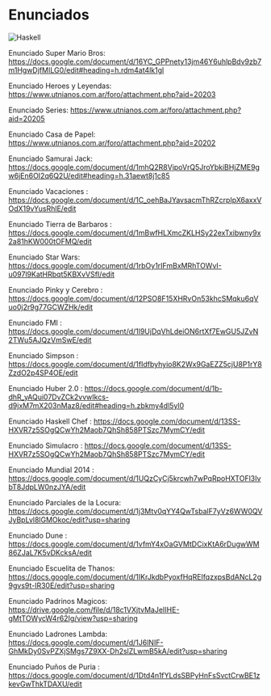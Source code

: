 <h1>Enunciados</h1> 

![Haskell](https://img.shields.io/badge/Haskell-5e5086?style=for-the-badge&logo=haskell&logoColor=white)

Enunciado Super Mario Bros: https://docs.google.com/document/d/16YC_GPPnety13jm46Y6uhlpBdv9zb7m1HgwDjfMILG0/edit#heading=h.rdm4at4lk1gl

Enunciado Heroes y Leyendas: https://www.utnianos.com.ar/foro/attachment.php?aid=20203

Enunciado Series: https://www.utnianos.com.ar/foro/attachment.php?aid=20205

Enunciado Casa de Papel: https://www.utnianos.com.ar/foro/attachment.php?aid=20202

Enunciado Samurai Jack: https://docs.google.com/document/d/1mhQ2R8VjpoVrQ5JroYbkiBHjZME9gw6jEn6OI2q6Q2U/edit#heading=h.31aewt8j1c85

Enunciado Vacaciones : https://docs.google.com/document/d/1C_oehBaJYavsacmThRZcrpIpX6axxVOdX19vYusRhlE/edit

Enunciado Tierra de Barbaros : https://docs.google.com/document/d/1mBwfHLXmcZKLHSy22exTxibwny9x2a81hKW000tOFMQ/edit

Enunciado Star Wars: https://docs.google.com/document/d/1rbOy1rIFmBxMRhTOWvI-u097l9KatHRbqt5KBXvVSfI/edit

Enunciado Pinky y Cerebro : https://docs.google.com/document/d/12PSO8F15XHRvOn53khcSMqku6qVuo0j2r9g77GCWZHk/edit

Enunciado FMI : https://docs.google.com/document/d/1l9UjDqVhLdeiON6rtXf7EwGU5JZvN2TWu5AJQzVmSwE/edit

Enunciado Simpson : https://docs.google.com/document/d/1fIdfbyhyio8K2Wx9GaEZZ5cjU8P1rY8ZzdO2p4SP4OE/edit

Enunciado Huber 2.0 : https://docs.google.com/document/d/1b-dhR_yAQui07DvZCk2vvwIkcs-d9jxM7mX203nMaz8/edit#heading=h.zbkmy4dl5yl0

Enunciado Haskell Chef : https://docs.google.com/document/d/13SS-HXVR7z5SOgQCwYh2Maob7QhSh858PTSzc7MymCY/edit

Enunciado Simulacro : https://docs.google.com/document/d/13SS-HXVR7z5SOgQCwYh2Maob7QhSh858PTSzc7MymCY/edit

Enunciado Mundial 2014 : https://docs.google.com/document/d/1UQzCyCj5krcwh7wPqRpoHXTOFl3IvbT8JdpLW0nzJYA/edit

Enunciado Parciales de la Locura: https://docs.google.com/document/d/1j3Mtv0qYY4QwTsbalF7yVz6WW0QVJyBpLvl8lGMOkoc/edit?usp=sharing

Enunciado Dune : https://docs.google.com/document/d/1vfmY4xOaGVMtDCixKtA6rDugwWM86ZJaL7K5vDKcksA/edit

Enunciado Escuelita de Thanos: https://docs.google.com/document/d/1IKrJkdbPyoxfHqREIfqzxpsBdANcL2g9gvs9t-IR30E/edit?usp=sharing

Enunciado Padrinos Magicos: https://drive.google.com/file/d/18c1VXjtvMaJeIIHE-gMtTOWycW4r62Ig/view?usp=sharing

Enunciado Ladrones Lambda: https://docs.google.com/document/d/1J6lNIF-GhMkDy0SvPZXjSMgs7Z9XX-Dh2slZLwmB5kA/edit?usp=sharing

Enunciado Puños de Puria : https://docs.google.com/document/d/1Dtd4n1fYLdsSBPyHnFsSvctCrwBE1zkevGwThkTDAXU/edit
